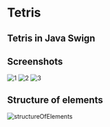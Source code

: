 # Tetris
Tetris in Java Swign
---
Screenshots
---
![1](https://user-images.githubusercontent.com/44837124/55759586-5fad5280-5a62-11e9-86c7-ffd853cf8998.png)
![2](https://user-images.githubusercontent.com/44837124/55759665-a438ee00-5a62-11e9-8aba-ac3109c723eb.png)
![3](https://user-images.githubusercontent.com/44837124/55759736-dc403100-5a62-11e9-87ed-c375fc7cdf0b.png)

Structure of elements
---
![structureOfElements](https://user-images.githubusercontent.com/44837124/55759773-f0842e00-5a62-11e9-9354-1bf7b1763f06.jpg)

